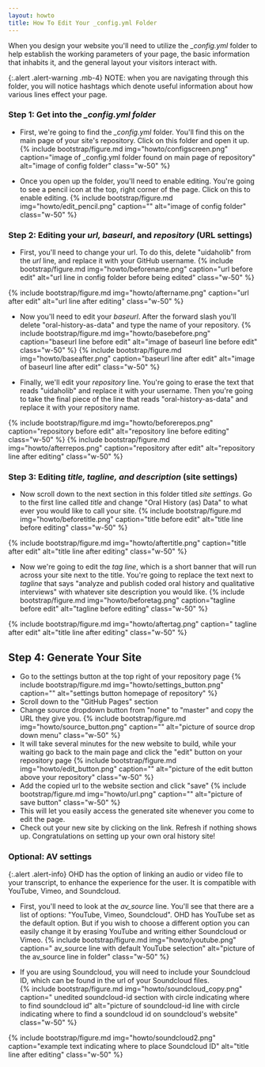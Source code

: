 ```yaml
---
layout: howto
title: How To Edit Your _config.yml Folder
---
```


When you design your website you'll need to utilize the *_config.yml* folder to help establish the working parameters of your page, the basic information that inhabits it, and the general layout your visitors interact with. 

{:.alert .alert-warning .mb-4}
NOTE: when you are navigating through this folder, you will notice hashtags which denote useful information about how various lines effect your page. 

### Step 1: Get into the *_config.yml folder* 
- First, we're going to find the *_config.yml* folder. You'll find this on the main page of your site's repository. Click on this folder and open it up.  
{% include bootstrap/figure.md img="howto/configscreen.png" caption="image of _config.yml folder found on main page of repository" alt="image of config folder" class="w-50" %}

- Once you open up the folder, you'll need to enable editing. You're going to see a pencil icon at the top, right corner of the page. Click on this to enable editing. 
{% include bootstrap/figure.md img="howto/edit_pencil.png" caption="" alt="image of config folder" class="w-50" %}

### Step 2: Editing your *url, baseurl*, and *repository* (URL settings)

- First, you'll need to change your url. To do this, delete "uidaholib" from the *url* line, and replace it with your GitHub username. 
{% include bootstrap/figure.md img="howto/beforename.png" caption="url before edit" alt="url line in config folder before being edited" class="w-50" %}

{% include bootstrap/figure.md img="howto/aftername.png" caption="url after edit" alt="url line after editing" class="w-50" %}

- Now you'll need to edit your *baseurl*. After the forward slash you'll delete "oral-history-as-data" and type the name of your repository. 
{% include bootstrap/figure.md img="howto/basebefore.png" caption="baseurl line before edit" alt="image of baseurl line before edit" class="w-50" %}
{% include bootstrap/figure.md img="howto/baseafter.png" caption="baseurl line after edit" alt="image of baseurl line after edit" class="w-50" %}

- Finally, we'll edit your *repository* line. You're going to erase the text that reads "uidaholib" and replace it with your username. Then you're going to take the final piece of the line that reads "oral-history-as-data" and replace it with your repository name. 

{% include bootstrap/figure.md img="howto/beforerepos.png" caption="repository before edit" alt="repository line before editing" class="w-50" %}
{% include bootstrap/figure.md img="howto/afterrepos.png" caption="repository after edit" alt="repository line after editing" class="w-50" %}

### Step 3: Editing *title, tagline,* *and description* (site settings)

- Now scroll down to the next section in this folder titled *site settings*. Go to the first line called *title* and change "Oral History (as) Data" to what ever you would like to call your site. 
{% include bootstrap/figure.md img="howto/beforetitle.png" caption="title before edit" alt="title line before editing" class="w-50" %} 

{% include bootstrap/figure.md img="howto/aftertitle.png" caption="title after edit" alt="title line after editing" class="w-50" %}

- Now we're going to edit the *tag line*, which is a short banner that will run across your site next to the title. You're going to replace the text next to *tagline* that says "analyze and publish coded oral history and qualitative interviews" with whatever site description you would like. 
{% include bootstrap/figure.md img="howto/beforetag.png" caption="tagline before edit" alt="tagline before editing" class="w-50" %}

{% include bootstrap/figure.md img="howto/aftertag.png" caption=" tagline after edit" alt="title line after editing" class="w-50" %}

## Step 4: Generate Your Site

- Go to the settings button at the top right of your repository page
{% include bootstrap/figure.md img="howto/settings_button.png" caption="" alt="settings button homepage of repository" %}
- Scroll down to the "GitHub Pages" section
- Change source dropdown button from "none" to "master" and copy the URL they give you. 
{% include bootstrap/figure.md img="howto/source_button.png" caption="" alt="picture of source drop down menu" class="w-50" %}
- It will take several minutes for the new website to build, while your waiting go back to the main page and click the "edit" button on your repository page
{% include bootstrap/figure.md img="howto/edit_button.png" caption="" alt="picture of the edit button above your repository" class="w-50" %}
- Add the copied url to the website section and click "save" 
{% include bootstrap/figure.md img="howto/url.png" caption="" alt="picture of save button" class="w-50" %}
- This will let you easily access the generated site whenever you come to edit the page. 
- Check out your new site by clicking on the link. Refresh if nothing shows up. Congratulations on setting up your own oral history site!



### Optional: AV settings 

{:.alert .alert-info}
OHD has the option of linking an audio or video file to your transcript, to enhance the experience for the user. It is compatible with YouTube, Vimeo, and Soundcloud. 

- First, you'll need to look at the *av_source* line. You'll see that there are a list of options: "YouTube, Vimeo, Soundcloud". OHD has YouTube set as the default option. But if you wish to choose a different option you can easily change it by erasing YouTube and writing either Soundcloud or Vimeo.
{% include bootstrap/figure.md img="howto/youtube.png" caption=" av_source line with default YouTube selection" alt="picture of the av_source line in folder" class="w-50" %}


- If you are using Soundcloud, you will need to include your Soundcloud ID, which can be found in the url of your Soundcloud files.  
{% include bootstrap/figure.md img="howto/soundcloud_copy.png" caption=" unedited soundcloud-id section with circle indicating where to find soundcloud id" alt="picture of soundcloud-id line with circle indicating where to find a soundcloud id on soundcloud's website" class="w-50" %}

{% include bootstrap/figure.md img="howto/soundcloud2.png" caption="example text indicating where to place Soundcloud ID" alt="title line after editing" class="w-50" %}

